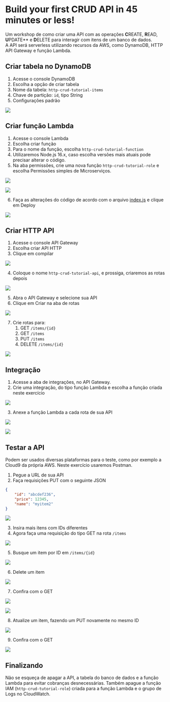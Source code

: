 # Build your first CRUD API in 45 minutes or less!

Um workshop de como criar uma API com as operações **C**REATE, **R**EAD, **U**PDATE** e **D**ELETE para interagir com itens de um banco de dados. <br>
A API será serverless utilizando recursos da AWS, como DynamoDB, HTTP API Gateway e função Lambda.

## Criar tabela no DynamoDB

1. Acesse o console DynamoDB
2. Escolha a opção de criar tabela
3. Nome da tabela: ```http-crud-tutorial-items```
4. Chave de partição: ```id```, tipo String
5. Configurações padrão

![](images/dynamoDB%20criar%20tabela.png)

## Criar função Lambda

1. Acesse o console Lambda
2. Escolha criar função
3. Para o nome da função, escolha ```http-crud-tutorial-function```
4. Utilizaremos Node.js 16.x, caso escolha versões mais atuais pode precisar alterar o código.
5. Na aba permissões, crie uma nova função ```http-crud-tutorial-role``` e escolha Permissões simples de Microserviços.

![](images/lambda%20criar%20func.png)

![](images/lambda%20criar%20func%202.png)

6. Faça as alterações do código de acordo com o arquivo [index.js](index.js) e clique em Deploy

![](images/lambda%20codigo.png)

## Criar HTTP API

1. Acesse o console API Gateway
2. Escolha criar API HTTP
3. Clique em compilar

![](images/criar%20api.png)

4. Coloque o nome ```http-crud-tutorial-api```, e prossiga, criaremos as rotas depois

![](images/criar%20api%202.png)

5. Abra o API Gateway e selecione sua API
6. Clique em Criar na aba de rotas

![](images/api%20criar%20rotas.png)

7. Crie rotas para:
   1. GET ```/items/{id}```
   2. GET ```/items```
   3. PUT ```/items```
   4. DELETE ```/items/{id}```

![](images/api%20criar%20rotas%202.png)

## Integração

1. Acesse a aba de integrações, no API Gateway.
2. Crie uma integração, do tipo função Lambda e escolha a função criada neste exercício

![](images/integracao.png)

3. Anexe a função Lambda a cada rota de sua API

![](images/anexar%20integracao.png)

![](images/anexar%20integracao%202.png)

## Testar a API

Podem ser usados diversas plataformas para o teste, como por exemplo a Cloud9 da própria AWS.
Neste exercício usaremos Postman.

1. Pegue a URL de sua API
2. Faça requisições PUT com o seguinte JSON

```JSON
{
    "id": "abcdef236",
    "price": 12345,
    "name": "myitem2"
}
```

![](images/postman%20PUT.png)

3. Insira mais itens com IDs diferentes
4. Agora faça uma requisição do tipo GET na rota ```/items```

![](images/postman%20GET%20items.png)

5. Busque um item por ID em ```/items/{id}```

![](images/postman%20GET%20item%20id.png)

6. Delete um item

![](images/postman%20DELETE.png)

7. Confira com o GET

![](images/postman%20dps%20do%20DELETE.png)

![](images/postman%20dps%20do%20DELETE%202.png)

8. Atualize um item, fazendo um PUT novamente no mesmo ID

![](images/postman%20PUT%202.png)

9. Confira com o GET

![](images/postman%20GET%20dps%20do%20PUT%202.png)

## Finalizando

Não se esqueça de apagar a API, a tabela do banco de dados e a função Lambda para evitar cobranças desnecessárias.
Também apague a função IAM (```http-crud-tutorial-role```) criada para a função Lambda e o grupo de Logs no CloudWatch.